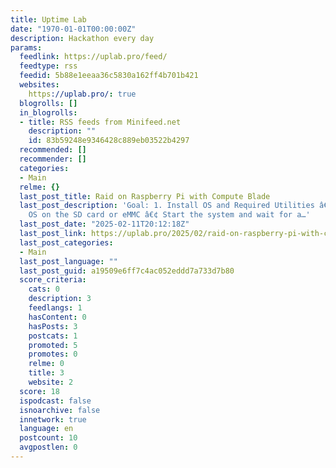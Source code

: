 ```yaml
---
title: Uptime Lab
date: "1970-01-01T00:00:00Z"
description: Hackathon every day
params:
  feedlink: https://uplab.pro/feed/
  feedtype: rss
  feedid: 5b88e1eeaa36c5830a162ff4b701b421
  websites:
    https://uplab.pro/: true
  blogrolls: []
  in_blogrolls:
  - title: RSS feeds from Minifeed.net
    description: ""
    id: 83b59248e9346428c889eb03522b4297
  recommended: []
  recommender: []
  categories:
  - Main
  relme: {}
  last_post_title: Raid on Raspberry Pi with Compute Blade
  last_post_description: 'Goal: 1. Install OS and Required Utilities â€¢ Install the
    OS on the SD card or eMMC â€¢ Start the system and wait for a…'
  last_post_date: "2025-02-11T20:12:18Z"
  last_post_link: https://uplab.pro/2025/02/raid-on-raspberry-pi-with-compute-blade/?utm_source=rss&utm_medium=rss&utm_campaign=raid-on-raspberry-pi-with-compute-blade
  last_post_categories:
  - Main
  last_post_language: ""
  last_post_guid: a19509e6ff7c4ac052eddd7a733d7b80
  score_criteria:
    cats: 0
    description: 3
    feedlangs: 1
    hasContent: 0
    hasPosts: 3
    postcats: 1
    promoted: 5
    promotes: 0
    relme: 0
    title: 3
    website: 2
  score: 18
  ispodcast: false
  isnoarchive: false
  innetwork: true
  language: en
  postcount: 10
  avgpostlen: 0
---
```

